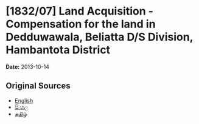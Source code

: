 # [1832/07] Land Acquisition - Compensation for the land in Dedduwawala, Beliatta D/S Division, Hambantota District

**Date:** 2013-10-14

## Original Sources

- [English](https://documents.gov.lk/view/extra-gazettes/2013/10/1832-07_E.pdf)
- [සිංහල](https://documents.gov.lk/view/extra-gazettes/2013/10/1832-07_S.pdf)
- [தமிழ்](https://documents.gov.lk/view/extra-gazettes/2013/10/1832-07_T.pdf)
